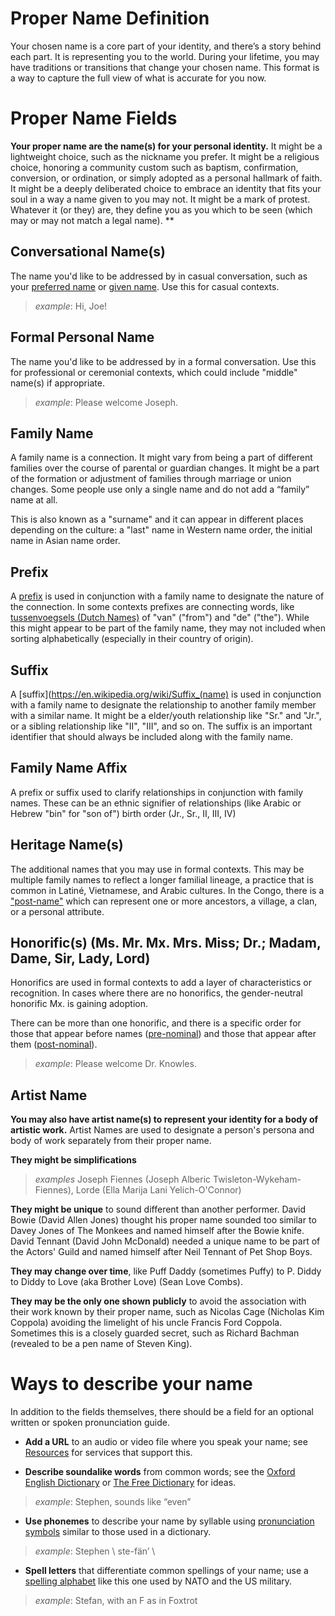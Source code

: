 # Proper Name Definition

Your chosen name is a core part of your identity, and there’s a story behind each part. It is representing you to the world. During your lifetime, you may have traditions or transitions that change your chosen name. This format is a way to capture the full view of what is accurate for you now.


# Proper Name Fields

**Your proper name are the name(s) for your personal identity.** It might be a lightweight choice, such as the nickname you prefer. It might be a religious choice, honoring a community custom such as baptism, confirmation, conversion, or ordination, or simply adopted as a personal hallmark of faith. It might be a deeply deliberated choice to embrace an identity that fits your soul in a way a name given to you may not. It might be a mark of protest. Whatever it (or they) are, they define you as you which to be seen (which may or may not match a legal name).
**

## Conversational Name(s)

The name you'd like to be addressed by in casual conversation, such as your [preferred name](https://www.uxbooth.com/articles/creating-more-inclusive-and-culturally-sensitive-forms/) or [given name](https://en.wikipedia.org/wiki/Given_name). Use this for casual contexts.
> *example*: Hi, Joe!


## Formal Personal Name

The name you'd like to be addressed by in a formal conversation. Use this for professional or ceremonial contexts, which could include "middle" name(s) if appropriate.
> *example*: Please welcome Joseph.


## Family Name

A family name is a connection. It might vary from being a part of different families over the course of parental or guardian changes. It might be a part of the formation or adjustment of families through marriage or union changes. Some people use only a single name and do not add a “family” name at all.

This is also known as a "surname" and it can appear in different places depending on the culture: a "last" name in Western name order, the initial name in Asian name order.


## Prefix

A [prefix](https://en.wikipedia.org/wiki/List_of_family_name_affixes) is used in conjunction with a family name to designate the nature of the connection. In some contexts prefixes are connecting words, like [tussenvoegsels (Dutch Names)](https://en.wikipedia.org/wiki/Tussenvoegsel) of "van" ("from") and "de" ("the"). While this might appear to be part of the family name, they may not included when sorting alphabetically (especially in their country of origin).


## Suffix

A [suffix](https://en.wikipedia.org/wiki/Suffix_(name) is used in conjunction with a family name to designate the relationship to another family member with a similar name. It might be a elder/youth relationship like "Sr." and "Jr.", or a sibling relationship like "II", "III", and so on. The suffix is an important identifier that should always be included along with the family name.


## Family Name Affix

A prefix or suffix used to clarify relationships in conjunction with family names. These can be an ethnic signifier of relationships (like Arabic or Hebrew "bin" for "son of") birth order (Jr., Sr., II, III, IV)


## Heritage Name(s)

The additional names that you may use in formal contexts. This may be multiple family names to reflect a longer familial lineage, a practice that is common in Latiné, Vietnamese, and Arabic cultures. In the Congo, there is a ["post-name"](https://en.wikipedia.org/wiki/Democratic_Republic_of_the_Congo_naming_customs) which can represent one or more ancestors, a village, a clan, or a personal attribute.


## Honorific(s) (Ms. Mr. Mx. Mrs. Miss; Dr.; Madam, Dame, Sir, Lady, Lord)

Honorifics are used in formal contexts to add a layer of characteristics or recognition. In cases where there are no honorifics, the gender-neutral honorific Mx. is gaining adoption.

There can be more than one honorific, and there is a specific order for those that appear before names ([pre-nominal](https://en.wikipedia.org/wiki/Pre-nominal_letters)) and those that appear after them ([post-nominal](https://en.wikipedia.org/wiki/Post-nominal_letters)).

> *example*: Please welcome Dr. Knowles.


## Artist Name

**You may also have artist name(s) to represent your identity for a body of artistic work.** Artist Names are used to designate a person's persona and body of work separately from their proper name.

**They might be simplifications**  
> *examples* Joseph Fiennes (Joseph Alberic Twisleton-Wykeham-Fiennes), Lorde (Ella Marija Lani Yelich-O'Connor)

**They might be unique** to sound different than another performer. David Bowie (David Allen Jones) thought his proper name sounded too similar to Davey Jones of The Monkees and named himself after the Bowie knife. David Tennant (David John McDonald) needed a unique name to be part of the Actors' Guild and named himself after Neil Tennant of Pet Shop Boys.

**They may change over time**, like Puff Daddy (sometimes Puffy) to P. Diddy to Diddy to Love (aka Brother Love) (Sean Love Combs).

**They may be the only one shown publicly** to avoid the association with their work known by their proper name, such as Nicolas Cage (Nicholas Kim Coppola) avoiding the limelight of his uncle Francis Ford Coppola. Sometimes this is a closely guarded secret, such as Richard Bachman (revealed to be a pen name of Steven King).


# Ways to describe your name

In addition to the fields themselves, there should be a field for an optional written or spoken pronunciation guide.

- **Add a URL** to an audio or video file where you speak your name; see [Resources](https://github.com/makeitlegit/propername/blob/main/resources.md) for services that support this.

- **Describe soundalike words** from common words; see the [Oxford English Dictionary](https://www.lexico.com/grammar/key-to-pronunciation) or [The Free Dictionary](https://www.thefreedictionary.com/_/pk_ipa.htm) for ideas.  

> *example*: Stephen, sounds like “even”

- **Use phonemes** to describe your name by syllable using [pronunciation symbols](https://www.infoplease.com/key-pronunciation-symbols) similar to those used in a dictionary.  

> *example*: Stephen \ ste-fän’ \

- **Spell letters** that differentiate common spellings of your name; use a [spelling alphabet](https://www.thebalancecareers.com/military-phonetic-alphabet-3356942) like this one used by NATO and the US military.

> *example*: Stefan, with an F as in Foxtrot